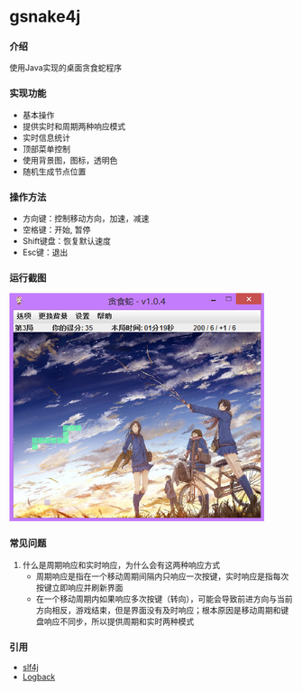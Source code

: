 # gsnake4j
<!-- #![logo](https://github.com/icgeass/gsnake4j/raw/master/etc/logo.png) -->

### 介绍

使用Java实现的桌面贪食蛇程序

### 实现功能

* 基本操作
* 提供实时和周期两种响应模式
* 实时信息统计
* 顶部菜单控制
* 使用背景图，图标，透明色
* 随机生成节点位置

### 操作方法

* 方向键：控制移动方向，加速，减速
* 空格键：开始, 暂停
* Shift键盘：恢复默认速度
* Esc键：退出

### 运行截图
![screenshot](https://github.com/icgeass/gsnake4j/raw/master/etc/screenshot.png)

### 常见问题

1. 什么是周期响应和实时响应，为什么会有这两种响应方式
    * 周期响应是指在一个移动周期间隔内只响应一次按键，实时响应是指每次按键立即响应并刷新界面
    * 在一个移动周期内如果响应多次按键（转向），可能会导致前进方向与当前方向相反，游戏结束，但是界面没有及时响应；根本原因是移动周期和键盘响应不同步，所以提供周期和实时两种模式

### 引用

* [slf4j](http://www.slf4j.org/)
* [Logback](http://logback.qos.ch/)







